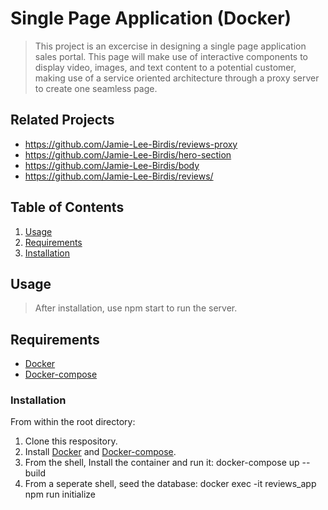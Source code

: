 # Single Page Application (Docker)


> This project is an excercise in designing a single page application sales portal. This page will make use of interactive components to display video, images, and text content to a potential customer, making use of a service oriented architecture through a proxy server to create one seamless page.

## Related Projects

  - https://github.com/Jamie-Lee-Birdis/reviews-proxy
  - https://github.com/Jamie-Lee-Birdis/hero-section
  - https://github.com/Jamie-Lee-Birdis/body
  - https://github.com/Jamie-Lee-Birdis/reviews/

## Table of Contents

1. [Usage](#Usage)
1. [Requirements](#requirements)
1. [Installation](#installation)

## Usage
> After installation, use npm start to run the server.

## Requirements

- [Docker](https://docs.docker.com/engine/install/)
- [Docker-compose](https://docs.docker.com/compose/install/)

### Installation

From within the root directory:


1. Clone this respository.
1. Install [Docker](https://docs.docker.com/engine/install/) and [Docker-compose](https://docs.docker.com/compose/install/).
1. From the shell, Install the container and run it: docker-compose up --build
1. From a seperate shell, seed the database: docker exec -it reviews_app npm run initialize
